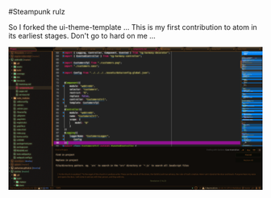 #Steampunk rulz

So I forked the ui-theme-template ...
This is my first contribution to atom in its earliest stages.
Don't go to hard on me ...

![screenie](joehannes_steampunk.png)

